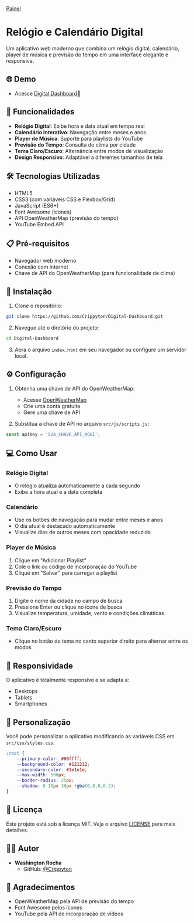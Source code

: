 [Painel](/src/img/digitaldashboard.png)

# Relógio e Calendário Digital

Um aplicativo web moderno que combina um relógio digital, calendário, player de música e previsão do tempo em uma interface elegante e responsiva.

## 🌐 Demo

 - Acesse [Digital Dashboard](https://digitaldashboard.netlify.app/)🔗

## 🚀 Funcionalidades

- **Relógio Digital**: Exibe hora e data atual em tempo real
- **Calendário Interativo**: Navegação entre meses e anos
- **Player de Música**: Suporte para playlists do YouTube
- **Previsão do Tempo**: Consulta de clima por cidade
- **Tema Claro/Escuro**: Alternância entre modos de visualização
- **Design Responsivo**: Adaptável a diferentes tamanhos de tela

## 🛠️ Tecnologias Utilizadas

- HTML5
- CSS3 (com variáveis CSS e Flexbox/Grid)
- JavaScript (ES6+)
- Font Awesome (ícones)
- API OpenWeatherMap (previsão do tempo)
- YouTube Embed API

## 📋 Pré-requisitos

- Navegador web moderno
- Conexão com internet
- Chave de API do OpenWeatherMap (para funcionalidade de clima)

## 🔧 Instalação

1. Clone o repositório:
```bash
git clone https://github.com/Crippyton/Digital-Dashboard.git
```

2. Navegue até o diretório do projeto:
```bash
cd Digital-Dashboard
```

3. Abra o arquivo `index.html` em seu navegador ou configure um servidor local.

## ⚙️ Configuração

1. Obtenha uma chave de API do OpenWeatherMap:
   - Acesse [OpenWeatherMap](https://openweathermap.org/api)
   - Crie uma conta gratuita
   - Gere uma chave de API

2. Substitua a chave de API no arquivo `src/js/scripts.js`:
```javascript
const apiKey = 'SUA_CHAVE_API_AQUI';
```

## 💻 Como Usar

### Relógio Digital
- O relógio atualiza automaticamente a cada segundo
- Exibe a hora atual e a data completa

### Calendário
- Use os botões de navegação para mudar entre meses e anos
- O dia atual é destacado automaticamente
- Visualize dias de outros meses com opacidade reduzida

### Player de Música
1. Clique em "Adicionar Playlist"
2. Cole o link ou código de incorporação do YouTube
3. Clique em "Salvar" para carregar a playlist

### Previsão do Tempo
1. Digite o nome da cidade no campo de busca
2. Pressione Enter ou clique no ícone de busca
3. Visualize temperatura, umidade, vento e condições climáticas

### Tema Claro/Escuro
- Clique no botão de tema no canto superior direito para alternar entre os modos

## 📱 Responsividade

O aplicativo é totalmente responsivo e se adapta a:
- Desktops
- Tablets
- Smartphones

## 🎨 Personalização

Você pode personalizar o aplicativo modificando as variáveis CSS em `src/css/styles.css`:
```css
:root {
    --primary-color: #00ffff;
    --background-color: #121212;
    --secondary-color: #1e1e1e;
    --max-width: 500px;
    --border-radius: 25px;
    --shadow: 0 10px 30px rgba(0,0,0,0.2);
}
```

## 📄 Licença

Este projeto está sob a licença MIT. Veja o arquivo [LICENSE](LICENSE) para mais detalhes.

## 👨‍💻 Autor

- **Washington Rocha**
  - GitHub: [@Crippyton](https://github.com/Crippyton)

## 🙏 Agradecimentos

- OpenWeatherMap pela API de previsão do tempo
- Font Awesome pelos ícones
- YouTube pela API de incorporação de vídeos 
